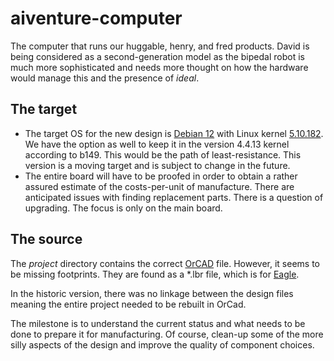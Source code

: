 # aiventure-computer

The computer that runs our huggable, henry, and fred products. David is being considered as a second-generation model as the bipedal robot is much more sophisticated and needs more thought on how the hardware would manage this and the presence of _ideal_.

## The target

* The target OS for the new design is <a href="https://debian.org" target="_blank">Debian 12</a> with Linux kernel <a href="https://cdn.kernel.org/pub/linux/kernel/v5.x/linux-5.10.182.tar.xz" target="_blank">5.10.182</a>. We have the option as well to keep it in the version 4.4.13 kernel according to b149. This would be the path of least-resistance. This version is a moving target and is subject to change in the future.
* The entire board will have to be proofed in order to obtain a rather assured estimate of the costs-per-unit of manufacture. There are anticipated issues with finding replacement parts. There is a question of upgrading. The focus is only on the main board.

## The source
The _project_ directory contains the correct <a href="http://www.orcad.com/" target="_blank">OrCAD</a> file. However, it seems to be missing footprints. They are found as a *.lbr file, which is for <a href="https://www.autodesk.com/products/eagle/free-download" target="_blank">Eagle</a>.

In the historic version, there was no linkage between the design files meaning the entire project needed to be rebuilt in OrCad.

The milestone is to understand the current status and what needs to be done to prepare it for manufacturing. Of course, clean-up some of the more silly aspects of the design and improve the quality of component choices.